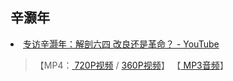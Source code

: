 <h2>辛灏年</h2>
<img scr="https://raw.githubusercontent.com/inchoong/share/share-2020/zt/xhn/xhn.jpg">
<li><a href="https://www.youtube.com/watch?v=JCf0zpne3Y4&feature=youtu.be">专访辛灏年：解剖六四 改良还是革命？ - YouTube</a></li>
<blockquote>【MP4：<a href="https://rr1---sn-3pm7kne7.googlevideo.com/videoplayback?expire=1685891322&ei=mlR8ZJ33G8mK2roPza-guA0&ip=172.104.116.76&id=o-AGSCo5Gufe_KLeu3s2wv8Fu5JiQ6pGyXFVcu3pK39a2q&itag=22&source=youtube&requiressl=yes&mh=xp&mm=31%2C29&mn=sn-3pm7kne7%2Csn-3pm7dn7z&ms=au%2Crdu&mv=m&mvi=1&pl=20&initcwndbps=147500&spc=qEK7B3Bh4nhrsatLI9t3s9bFctR7E-ukufaEjPom-6HW0gvWP84xZ8Q&vprv=1&svpuc=1&mime=video%2Fmp4&ns=Vd9uvsiXU2rEpEBHowi1kLMN&cnr=14&ratebypass=yes&dur=3326.978&lmt=1685845170317738&mt=1685869243&fvip=2&fexp=24007246%2C51000024&beids=24350017&c=WEB&txp=5532434&n=NvuCRGRbVLRf46F&sparams=expire%2Cei%2Cip%2Cid%2Citag%2Csource%2Crequiressl%2Cspc%2Cvprv%2Csvpuc%2Cmime%2Cns%2Ccnr%2Cratebypass%2Cdur%2Clmt&sig=AOq0QJ8wRQIhAIF_pYAD413r-SE7wE5pEQn_mV955S6bPHpFQF60kvxwAiBjL5pBAoCnab6qrPKhZ-UHM1cWsUHfF0FBE-KXEerWXQ%3D%3D&lsparams=mh%2Cmm%2Cmn%2Cms%2Cmv%2Cmvi%2Cpl%2Cinitcwndbps&lsig=AG3C_xAwRQIhAIBaHWs43jLJVCOJfMiz84AlJpKCIQHsBzLU3ldTNHYdAiADaaELY4F8maVdJFmrPJu_v00jgxu33RTHbqVw7gpO3w%3D%3D">
720P视频</a> /
<a href="https://rr1---sn-3pm7kne7.googlevideo.com/videoplayback?expire=1685880972&ei=LCx8ZPfTLoKk1gLvjaaoBQ&ip=191.101.157.103&id=o-AFMuuH1tDSNpxYr2t2QU29VobzOxAaQ8ckJfGlQqlR-Z&itag=18&source=youtube&requiressl=yes&spc=qEK7B3SrInZhlg7Vn0WHQCOaGsohYrZ7axmVcBZVRA&vprv=1&svpuc=1&mime=video%2Fmp4&ns=qtMbX14z9IUaoYOsw7HQLBkN&gir=yes&clen=185169925&ratebypass=yes&dur=3326.978&lmt=1685843104837102&fexp=24007246,24362685,24362688&c=WEB&txp=5538434&n=2Yse2QyibGo57Q&sparams=expire%2Cei%2Cip%2Cid%2Citag%2Csource%2Crequiressl%2Cspc%2Cvprv%2Csvpuc%2Cmime%2Cns%2Cgir%2Cclen%2Cratebypass%2Cdur%2Clmt&sig=AOq0QJ8wRAIgLW976Zmu-7_pGiLCJdLfMjp1FbqYs707it5Qi2B_bmQCIGbpEy8_uP2Lkval5q42tLsA-svB40jXLEyByvwtD5gZ&redirect_counter=1&rm=sn-4g5ers7z&req_id=d89130118219a3ee&cms_redirect=yes&ipbypass=yes&mh=xp&mip=172.104.116.76&mm=31&mn=sn-3pm7kne7&ms=au&mt=1685868759&mv=m&mvi=1&pl=20&lsparams=ipbypass,mh,mip,mm,mn,ms,mv,mvi,pl&lsig=AG3C_xAwRAIgZcKXLUahZlclZrjSV1HO7ln8nQx--Ub7wXHnSXiNYGICIHDZhiNf2REuPuRAPT9A6UCi8Pdf7eHl92950XmeeAE5">
360P视频</a>】 【<a href="https://rr2---sn-3pm7dn7z.googlevideo.com/videoplayback?expire=1685891164&ei=_FN8ZOztHvnu2roPqtqesAo&ip=172.104.116.76&id=o-ANtseWondxlRNvsZOhqKza99nEpYIA6T86v9IU7LrKty&itag=249&source=youtube&requiressl=yes&mh=xp&mm=31%2C26&mn=sn-3pm7dn7z%2Csn-oguelnsl&ms=au%2Conr&mv=m&mvi=2&pl=20&initcwndbps=147500&spc=qEK7B4KmEnLZjebWYQxPMlZGP-kYQRP_s95HbKIQNTfvpFziRgJpxHM&vprv=1&svpuc=1&mime=audio%2Fwebm&ns=N76wUxIoN75YDzNk_AnqQB4N&gir=yes&clen=20673242&dur=3326.941&lmt=1685842251322965&mt=1685869243&fvip=4&keepalive=yes&fexp=24007246%2C51000024&beids=24350017&c=WEB&txp=5532434&n=DWxlQ1eeoYAVESj&sparams=expire%2Cei%2Cip%2Cid%2Citag%2Csource%2Crequiressl%2Cspc%2Cvprv%2Csvpuc%2Cmime%2Cns%2Cgir%2Cclen%2Cdur%2Clmt&sig=AOq0QJ8wRgIhAMGxNp4IR3w1sxwb5A6dZ9ZIxQXzZQuanCTP2XvM7JFiAiEAq53ffgIm_dGKJHEmytwBpHMcQC_H8BH5aNw9hfR5LTc%3D&lsparams=mh%2Cmm%2Cmn%2Cms%2Cmv%2Cmvi%2Cpl%2Cinitcwndbps&lsig=AG3C_xAwRgIhAPErygApExXQKndQTH-hSjHbOhUAQXKspQXt8AKeMD98AiEAjaLnQukwrrXqPqt4eTumrQVDNEcczqT07DZTHayRm88%3D">
  MP3音频</a>】</blockquote>
